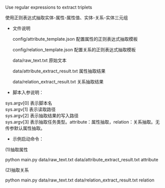 Use regular expressions to extract triplets

使用正则表达式抽取实体-属性-属性值、实体-关系-实体三元组



* 文件说明

  config/attribute_template.json 配置属性的正则表达式抽取模板

  config/relation_template.json 配置关系的正则表达式抽取模板

  data/raw_text.txt 原始文本

  data/attribute_extract_result.txt 属性抽取结果

  data/relation_extract_result.txt 关系抽取结果

  

* 脚本入参说明：

sys.argv[0] 表示脚本名  
sys.argv[1] 表示读取路径  
sys.argv[2] 表示抽取结果的写入路径  
sys.argv[3] 表示抽取任务类型。attribute：属性抽取，relation：关系抽取。无传参默认属性抽取。  



* 示例启动命令：

(1)抽取属性

python main.py data/raw_text.txt data/attribute_extract_result.txt attribute

(2)抽取关系

python main.py data/raw_text.txt data/relation_extract_result.txt relation